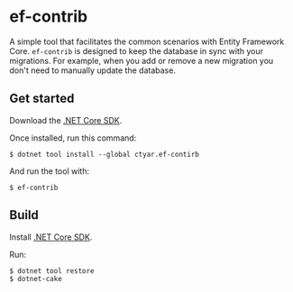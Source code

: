 # ef-contrib

A simple tool that facilitates the common scenarios with Entity Framework Core. `ef-contrib` is designed to keep the database in sync with your migrations.
For example, when you add or remove a new migration you don't need to manually update the database.

## Get started

Download the [.NET Core SDK](https://get.dot.net/).

Once installed, run this command:

```
$ dotnet tool install --global ctyar.ef-contirb
```

And run the tool with:
```
$ ef-contrib
```

## Build
Install [.NET Core SDK](https://get.dot.net/).

Run:
```
$ dotnet tool restore
$ dotnet-cake
```

